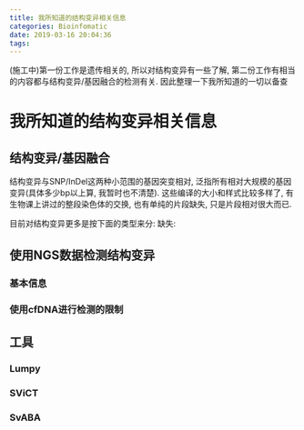 ```yaml
---
title: 我所知道的结构变异相关信息
categories: Bioinfomatic
date: 2019-03-16 20:04:36
tags:
---
```


(施工中)第一份工作是遗传相关的, 所以对结构变异有一些了解, 第二份工作有相当的内容都与结构变异/基因融合的检测有关. 因此整理一下我所知道的一切以备查
<!-- 摘要部分 -->
<!-- more -->

# 我所知道的结构变异相关信息

## 结构变异/基因融合
结构变异与SNP/InDel这两种小范围的基因突变相对, 泛指所有相对大规模的基因变异(具体多少bp以上算, 我暂时也不清楚). 这些编译的大小和样式比较多样了, 有生物课上讲过的整段染色体的交换, 也有单纯的片段缺失, 只是片段相对很大而已. 

目前对结构变异更多是按下面的类型来分:
缺失:

## 使用NGS数据检测结构变异

### 基本信息

### 使用cfDNA进行检测的限制

## 工具

### Lumpy

### SViCT

### SvABA